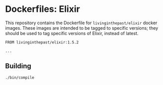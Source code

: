 Dockerfiles: Elixir
===================

This repository contains the Dockerfile for `livinginthepast/elixir` docker images.
These images are intended to be tagged to specific versions; they should be used
to tag specific versions of Elixir, instead of latest.

```
FROM livinginthepast/elixir:1.5.2

...
```

## Building

```shell
./bin/compile
```
